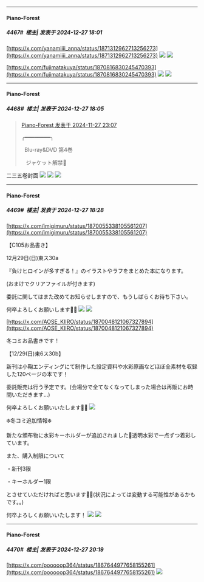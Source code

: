 ﻿
*****

####  Piano-Forest  
##### 4467#         楼主| 发表于 2024-12-27 18:01

[https://x.com/yanamiiii_anna/status/1871312962713256273](https://x.com/yanamiiii_anna/status/1871312962713256273)
<img src="https://p.sda1.dev/21/ba6f5c9372bb9b7d44c10d942721d76e/20241227_175954.jpg" referrerpolicy="no-referrer">
<img src="https://p.sda1.dev/21/b2e005309f9c0eb2824ac37185070e10/20241227_175957.jpg" referrerpolicy="no-referrer">

[https://x.com/fujimatakuya/status/1870816830245470393](https://x.com/fujimatakuya/status/1870816830245470393)
<img src="https://p.sda1.dev/21/9ca6e23372c4b0271b7f74c57a1d9091/20241227_175848.jpg" referrerpolicy="no-referrer">
<img src="https://p.sda1.dev/21/b785cfd6f68e6061a01a1ab8623b985a/20241227_175840.jpg" referrerpolicy="no-referrer">

*****

####  Piano-Forest  
##### 4468#         楼主| 发表于 2024-12-27 18:05

<blockquote><a href="httphttps://bbs.saraba1st.com/2b/forum.php?mod=redirect&amp;goto=findpost&amp;pid=66789321&amp;ptid=2159922" target="_blank">Piano-Forest 发表于 2024-11-27 23:07</a>

╭━━━━━━━━╮

  Blu-ray&amp;DVD 第4巻

   ジャケット解禁🎉</blockquote>
二三五卷封面
<img src="https://p.sda1.dev/21/70a3d25920a1437ee59e6205a1b3bbd0/20241227_180418.jpg" referrerpolicy="no-referrer">
<img src="https://p.sda1.dev/21/0bf3b96f50c134c7548cf4d4ff8f825d/20241227_180440.jpg" referrerpolicy="no-referrer">
<img src="https://p.sda1.dev/21/50a6c02793d05eec1a3ff9690455237e/20241227_180459.jpg" referrerpolicy="no-referrer">


*****

####  Piano-Forest  
##### 4469#         楼主| 发表于 2024-12-27 18:28

[https://x.com/imigimuru/status/1870055338105561207](https://x.com/imigimuru/status/1870055338105561207)

【C105お品書き】

12月29日(日)東ス30a

『負けヒロインが多すぎる！』のイラストやラフをまとめた本になります。

(おまけでクリアファイルが付きます)

委託に関してはまた改めてお知らせしますので、もうしばらくお待ち下さい。

何卒よろしくお願いします🙇‍♂️
<img src="https://p.sda1.dev/21/0a7cde8a1fb101cd4b61a47204cf6f77/20241227_180926.jpg" referrerpolicy="no-referrer">
<img src="https://p.sda1.dev/21/1509f5ba127f1f43b67ea16c9172f4da/20241227_180907.jpg" referrerpolicy="no-referrer">

[https://x.com/AOSE_KIIRO/status/1870048121067327894](https://x.com/AOSE_KIIRO/status/1870048121067327894)

冬コミお品書きです！

【12/29(日)東6ス30b】

新刊は小鞠エンディングにて制作した設定資料や水彩原画などほぼ全素材を収録した120ページの本です！

委託販売は行う予定です。(会場分で全てなくなってしまった場合は再販にお時間いただきます…)

何卒よろしくお願いいたします🙇‍♀️
<img src="https://p.sda1.dev/21/ee12efcf8247577fe4755b00811b1fe6/20241227_180748.jpg" referrerpolicy="no-referrer">

❄️冬コミ追加情報❄️

新たな頒布物に水彩キーホルダーが追加されました🎨透明水彩で一点ずつ着彩しています。

また、購入制限について

・新刊3限

・キーホルダー1限

とさせていただければと思います🙇‍♀️(状況によっては変動する可能性があるかもです。。)

何卒よろしくお願いいたします！
<img src="https://p.sda1.dev/21/c06557bf0bc673bbf1b0d53d9a75c09c/20241227_180757.jpg" referrerpolicy="no-referrer">
<img src="https://p.sda1.dev/21/67db1e3e774a6778152a45dab863d36f/20241227_180753.jpg" referrerpolicy="no-referrer">


*****

####  Piano-Forest  
##### 4470#         楼主| 发表于 2024-12-27 20:19

[https://x.com/pooooop364/status/1867644977658155261](https://x.com/pooooop364/status/1867644977658155261)
<img src="https://p.sda1.dev/21/bbc98a74872523d5853fdf8ca03c2f24/20241227_201832.jpg" referrerpolicy="no-referrer">

